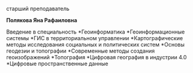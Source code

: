 старший преподаватель



**Полякова Яна Рафаиловна**

Введение в специальность
	*Геоинформатика
	*Геоинформационные системы
	*ГИС в территориальном управлении
	*Картографические методы исследования социальных и политических систем
	*Основы геодезии и топографии
	*Современные методы создания геоизображений
	*Топография
	*Цифровая география в индустрии 4.0
	*Цифровые пространственные данные